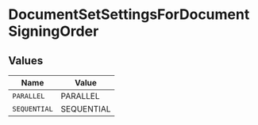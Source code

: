 # DocumentSetSettingsForDocumentSigningOrder


## Values

| Name         | Value        |
| ------------ | ------------ |
| `PARALLEL`   | PARALLEL     |
| `SEQUENTIAL` | SEQUENTIAL   |